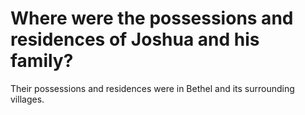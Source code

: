 # Where were the possessions and residences of Joshua and his family?

Their possessions and residences were in Bethel and its surrounding villages.
